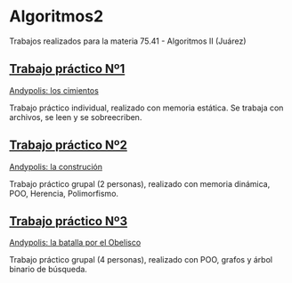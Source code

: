 # Algoritmos2
Trabajos realizados para la materia 75.41 - Algoritmos II (Juárez) 

## [Trabajo práctico Nº1](https://github.com/bloisejuli/Algoritmos2/tree/main/tp1)
[Andypolis: los cimientos](https://github.com/bloisejuli/Algoritmos2/blob/main/tp1/Andypolis%20los%20cimientos%20.pdf) 

Trabajo práctico individual, realizado con memoria estática. Se trabaja con archivos, se leen y se sobreecriben.

## [Trabajo práctico Nº2](https://github.com/bloisejuli/Algoritmos2/tree/main/tp1)
[Andypolis: la construción](https://github.com/bloisejuli/Algoritmos2/blob/main/tp2/Andypolis%20la%20construccion.pdf) 

Trabajo práctico grupal (2 personas), realizado con memoria dinámica, POO, Herencia, Polimorfismo.

## [Trabajo práctico Nº3](https://github.com/bloisejuli/Algoritmos2/tree/main/tp3)
[Andypolis: la batalla por el Obelisco](https://github.com/bloisejuli/Algoritmos2/blob/main/tp3/Andypolis%20la%20batalla%20por%20el%20obelisco%20v1.6.pdf) 

Trabajo práctico grupal (4 personas), realizado con POO, grafos y árbol binario de búsqueda.
